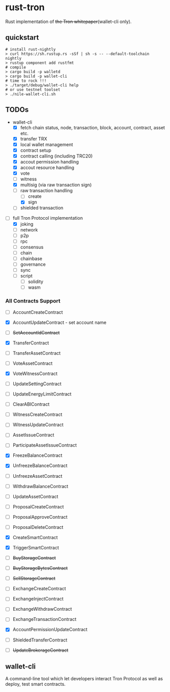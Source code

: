 # rust-tron

Rust implementation of ~~the Tron whitepaper~~(wallet-cli only).

## quickstart

```console
# install rust-nightly
> curl https://sh.rustup.rs -sSf | sh -s -- --default-toolchain nightly
> rustup component add rustfmt
# compile
> cargo build -p walletd
> cargo build -p wallet-cli
# time to rock !!!
> ./target/debug/wallet-cli help
# or use testnet toolset
> ./nile-wallet-cli.sh
```

## TODOs

- wallet-cli
  - [x] fetch chain status, node, transaction, block, account, contract, asset etc.
  - [x] transfer TRX
  - [x] local wallet management
  - [x] contract setup
  - [x] contract calling (including TRC20)
  - [x] accout permission handling
  - [x] accout resource handling
  - [x] vote
  - [ ] witness
  - [x] multisig (via raw transaction sign)
  - [ ] raw transaction handling
    - [ ] create
    - [x] sign
  - [ ] shielded transaction
- [ ] full Tron Protocol implementation
  - [x] joking
  - [ ] network
  - [ ] p2p
  - [ ] rpc
  - [ ] consensus
  - [ ] chain
  - [ ] chainbase
  - [ ] governance
  - [ ] sync
  - [ ] script
    - [ ] solidity
    - [ ] wasm

### All Contracts Support

- [ ] AccountCreateContract
- [x] AccountUpdateContract - set account name
- [ ] ~~SetAccountIdContract~~
- [x] TransferContract
- [ ] TransferAssetContract
- [ ] VoteAssetContract
- [x] VoteWitnessContract
- [ ] UpdateSettingContract
- [ ] UpdateEnergyLimitContract
- [ ] ClearABIContract
- [ ] WitnessCreateContract
- [ ] WitnessUpdateContract
- [ ] AssetIssueContract
- [ ] ParticipateAssetIssueContract
- [x] FreezeBalanceContract
- [x] UnfreezeBalanceContract
- [ ] UnfreezeAssetContract
- [ ] WithdrawBalanceContract
- [ ] UpdateAssetContract
- [ ] ProposalCreateContract
- [ ] ProposalApproveContract
- [ ] ProposalDeleteContract
- [x] CreateSmartContract
- [x] TriggerSmartContract
- [ ] ~~BuyStorageContract~~
- [ ] ~~BuyStorageBytesContract~~
- [ ] ~~SellStorageContract~~
- [ ] ExchangeCreateContract
- [ ] ExchangeInjectContract
- [ ] ExchangeWithdrawContract
- [ ] ExchangeTransactionContract
- [x] AccountPermissionUpdateContract
- [ ] ShieldedTransferContract
- [ ] ~~UpdateBrokerageContract~~


## wallet-cli

A command-line tool which let developers interact Tron Protocol as well as deploy, test smart contracts.
